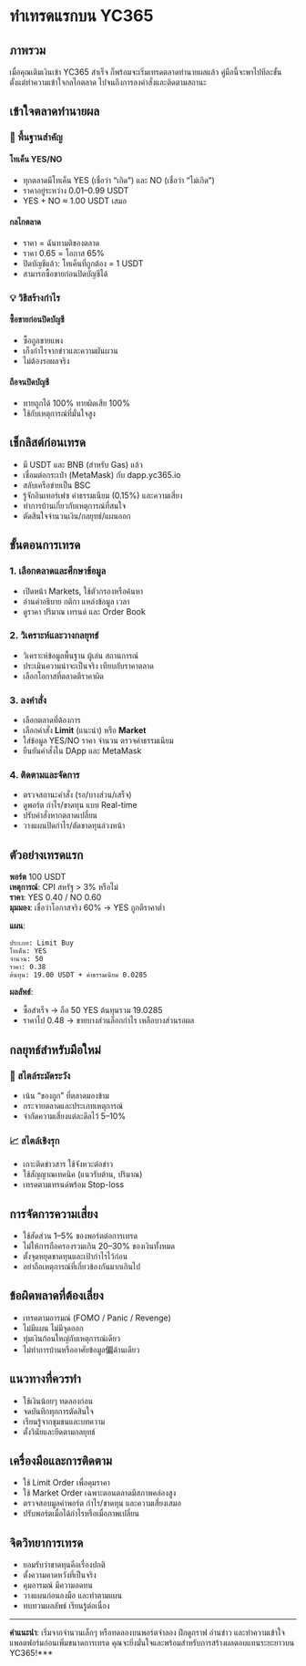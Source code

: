 # ทำเทรดแรกบน YC365

## ภาพรวม

เมื่อคุณเติมเงินเข้า YC365 สำเร็จ ก็พร้อมจะเริ่มเทรดตลาดทำนายผลแล้ว คู่มือนี้จะพาไปทีละขั้น ตั้งแต่ทำความเข้าใจกลไกตลาด ไปจนถึงการลงคำสั่งและติดตามสถานะ

## เข้าใจตลาดทำนายผล

### 🎯 พื้นฐานสำคัญ

#### โทเค็น YES/NO
- ทุกตลาดมีโทเค็น YES (เชื่อว่า “เกิด”) และ NO (เชื่อว่า “ไม่เกิด”)
- ราคาอยู่ระหว่าง 0.01–0.99 USDT
- YES + NO ≈ 1.00 USDT เสมอ

#### กลไกตลาด
- ราคา = ฉันทามติของตลาด
- ราคา 0.65 = โอกาส 65%
- ปิดบัญชีแล้ว: โทเค็นที่ถูกต้อง = 1 USDT
- สามารถซื้อขายก่อนปิดบัญชีได้

### 💡 วิธีสร้างกำไร

#### ซื้อขายก่อนปิดบัญชี
- ซื้อถูกขายแพง
- เก็งกำไรจากข่าวและความผันผวน
- ไม่ต้องรอผลจริง

#### ถือจนปิดบัญชี
- ทายถูกได้ 100% ทายผิดเสีย 100%
- ใช้กับเหตุการณ์ที่มั่นใจสูง

## เช็กลิสต์ก่อนเทรด

- มี USDT และ BNB (สำหรับ Gas) แล้ว
- เชื่อมต่อกระเป๋า (MetaMask) กับ dapp.yc365.io
- สลับเครือข่ายเป็น BSC
- รู้จักอินเทอร์เฟซ ค่าธรรมเนียม (0.15%) และความเสี่ยง
- ทำการบ้านเกี่ยวกับเหตุการณ์ที่สนใจ
- ตัดสินใจจำนวนเงิน/กลยุทธ์/แผนออก

## ขั้นตอนการเทรด

### 1. เลือกตลาดและศึกษาข้อมูล
- เปิดหน้า Markets, ใช้ตัวกรองหรือค้นหา
- อ่านคำอธิบาย กติกา แหล่งข้อมูล เวลา
- ดูราคา ปริมาณ เทรนด์ และ Order Book

### 2. วิเคราะห์และวางกลยุทธ์
- วิเคราะห์ข้อมูลพื้นฐาน ผู้เล่น สถานการณ์
- ประเมินความน่าจะเป็นจริง เทียบกับราคาตลาด
- เลือกโอกาสที่ตลาดตีราคาผิด

### 3. ลงคำสั่ง
- เลือกตลาดที่ต้องการ
- เลือกคำสั่ง **Limit** (แนะนำ) หรือ **Market**
- ใส่ข้อมูล YES/NO ราคา จำนวน ตรวจค่าธรรมเนียม
- ยืนยันคำสั่งใน DApp และ MetaMask

### 4. ติดตามและจัดการ
- ตรวจสถานะคำสั่ง (รอ/บางส่วน/เสร็จ)
- ดูพอร์ต กำไร/ขาดทุน แบบ Real-time
- ปรับคำสั่งหากตลาดเปลี่ยน
- วางแผนปิดกำไร/ตัดขาดทุนล่วงหน้า

## ตัวอย่างเทรดแรก

**พอร์ต** 100 USDT  
**เหตุการณ์**: CPI สหรัฐ > 3% หรือไม่  
**ราคา**: YES 0.40 / NO 0.60  
**มุมมอง**: เชื่อว่าโอกาสจริง 60% → YES ถูกตีราคาต่ำ  

**แผน**:
```
ประเภท: Limit Buy
โทเค็น: YES
จำนวน: 50
ราคา: 0.38
ต้นทุน: 19.00 USDT + ค่าธรรมเนียม 0.0285
```

**ผลลัพธ์**:
- ซื้อสำเร็จ → ถือ 50 YES ต้นทุนรวม 19.0285
- ราคาไป 0.48 → ขายบางส่วนล็อกกำไร เหลือบางส่วนรอผล

## กลยุทธ์สำหรับมือใหม่

### 🎯 สไตล์ระมัดระวัง
- เน้น “ของถูก” ที่ตลาดมองข้าม
- กระจายตลาดและประเภทเหตุการณ์
- จำกัดความเสี่ยงแต่ละดีลไว้ 5–10%

### 📈 สไตล์เชิงรุก
- เกาะติดข่าวสาร ใช้จังหวะต่อข่าว
- ใช้สัญญาณเทคนิค (แนวรับต้าน, ปริมาณ)
- เทรดตามเทรนด์พร้อม Stop-loss

## การจัดการความเสี่ยง

- ใช้สัดส่วน 1–5% ของพอร์ตต่อการเทรด
- ไม่ให้การถือครองรวมเกิน 20–30% ของเงินทั้งหมด
- ตั้งจุดหยุดขาดทุนและเป้ากำไรไว้ก่อน
- อย่าถือเหตุการณ์ที่เกี่ยวข้องกันมากเกินไป

## ข้อผิดพลาดที่ต้องเลี่ยง

- เทรดตามอารมณ์ (FOMO / Panic / Revenge)
- ไม่มีแผน ไม่มีจุดออก
- ทุ่มเงินก้อนใหญ่กับเหตุการณ์เดียว
- ไม่ทำการบ้านหรืออาศัยข้อมูล偏ด้านเดียว

## แนวทางที่ควรทำ

- ใช้เงินน้อยๆ ทดลองก่อน
- จดบันทึกทุกการตัดสินใจ
- เรียนรู้จากชุมชนและบทความ
- ตั้งวินัยและยึดตามกลยุทธ์

## เครื่องมือและการติดตาม

- ใช้ Limit Order เพื่อคุมราคา
- ใช้ Market Order เฉพาะตอนตลาดมีสภาพคล่องสูง
- ตรวจสอบมูลค่าพอร์ต กำไร/ขาดทุน และความเสี่ยงเสมอ
- ปรับพอร์ตเมื่อได้กำไรหรือเมื่อภาพเปลี่ยน

## จิตวิทยาการเทรด

- ยอมรับว่าขาดทุนคือเรื่องปกติ
- ตั้งความคาดหวังที่เป็นจริง
- คุมอารมณ์ มีความอดทน
- วางแผนก่อนลงมือ และทำตามแผน
- ทบทวนผลลัพธ์ เรียนรู้ต่อเนื่อง

---

**คำแนะนำ**: เริ่มจากจำนวนเล็กๆ หรือทดลองบนพอร์ตจำลอง ฝึกดูกราฟ อ่านข่าว และทำความเข้าใจแพลตฟอร์มก่อนเพิ่มขนาดการเทรด คุณจะยิ่งมั่นใจและพร้อมสำหรับการสร้างผลตอบแทนระยะยาวบน YC365!***
